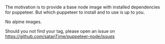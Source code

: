The motivation is to provide a base node image with installed dependencies for puppeteer.
But which puppeteer to install and to use is up to you.

No alpine images.

Should you not find your tag, please open an issue on https://github.com/satanTime/puppeteer-node/issues

